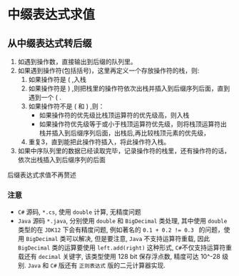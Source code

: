 # 中缀表达式求值


## 从中缀表达式转后缀

1. 如遇到操作数，直接输出到后缀的队列里。
2. 如果遇到操作符(包括括号)，这里再定义一个存放操作符的栈，则:
    1. 如果操作符是 ( ,入栈
    2. 如果操作符是 ) ,则把栈里的操作符依次出栈并插入到后缀序列后面，直到遇到一个 ( .
    3. 如果操作符不是 ( 和 ) ,则：
        * 如果操作符的优先级比栈顶运算符的优先级高，则入栈
        * 如果操作符优先级等于或小于栈顶运算符优先级，则将栈顶运算符出栈并插入到后缀序列后面，出栈后,再比较栈顶元素的优先级，
    4. 重复3，直到能把此操作符插入，将此操作符入栈。
3. 如果中序队列里的数据已经读取完毕，记录操作符的栈里，还有操作符的话，依次出栈插入到后缀序列的后面

后缀表达式求值不再赘述

### 注意

- `C#` 源码, `*.cs`, 使用 `double` 计算, 无精度问题
- `Java` 源码 `*.java`, 分别使用 `double` 和 `BigDecimal` 类处理, 其中使用 `double` 类型的在 `JDK12` 下会有精度问题, 例如著名的 `0.1 + 0.2 != 0.3 ` 的问题，使用 `BigDecimal` 类可以解决, 但是要注意, `Java` 不支持运算符重载, 因此 `BigDecimal` 类的运算要使用 `left.add(right)` 这种形式, `C#`不仅支持运算符重载还有 `decimal` 关键字, 该类型使用 128 bit 保存浮点数, 精度可达 10^-28 级别. `Java` 和 `C#` 版还有 `正则表达式` 版的二元计算器实现.

